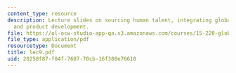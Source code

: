 ```yaml
---
content_type: resource
description: Lecture slides on sourcing human talent, integrating global manufacturing,
  and product development.
file: https://ol-ocw-studio-app-qa.s3.amazonaws.com/courses/15-220-global-strategy-and-organization-spring-2008/20258f87f04f760770cb16f380e76610_lec9.pdf
file_type: application/pdf
resourcetype: Document
title: lec9.pdf
uid: 20258f87-f04f-7607-70cb-16f380e76610
---
```

